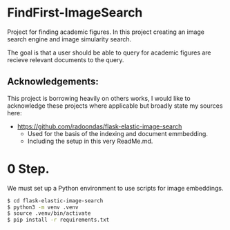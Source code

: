 # FindFirst-ImageSearch
Project for finding academic figures. In this project creating an image search engine and 
image simularity search. 

The goal is that a user should be able to query for academic figures are recieve relevant documents to the query. 

## Acknowledgements: 
This project is borrowing heavily on others works, I would like to acknowledge these projects where applicable but
broadly state my sources here: 

- https://github.com/radoondas/flask-elastic-image-search 
  - Used for the basis of the indexing and document emmbedding. 
  - Including the setup in this very ReadMe.md.


# 0 Step. 
We must set up a Python environment to use scripts for image embeddings. 
```bash
$ cd flask-elastic-image-search
$ python3 -m venv .venv
$ source .venv/bin/activate
$ pip install -r requirements.txt
```

